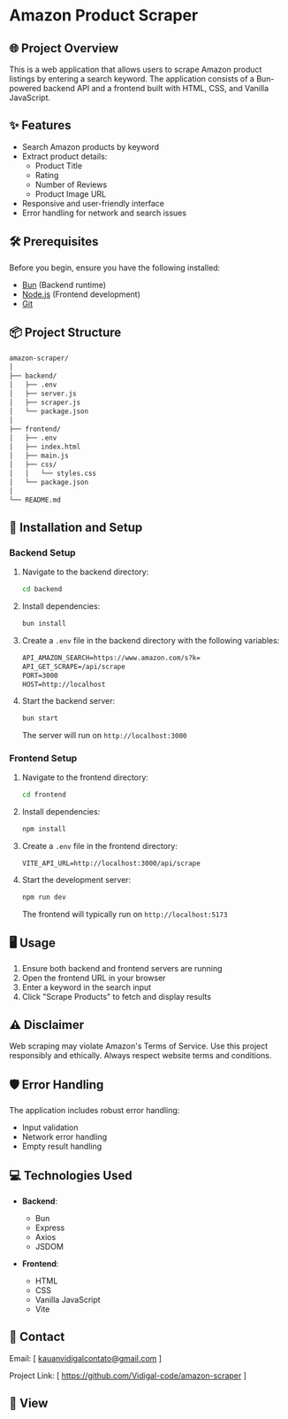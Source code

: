 # Amazon Product Scraper

## 🌐 Project Overview

This is a web application that allows users to scrape Amazon product listings by entering a search keyword. The application consists of a Bun-powered backend API and a frontend built with HTML, CSS, and Vanilla JavaScript.

## ✨ Features

- Search Amazon products by keyword
- Extract product details:
   - Product Title
   - Rating
   - Number of Reviews
   - Product Image URL
- Responsive and user-friendly interface
- Error handling for network and search issues

## 🛠 Prerequisites

Before you begin, ensure you have the following installed:
- [Bun](https://bun.sh/) (Backend runtime)
- [Node.js](https://nodejs.org/) (Frontend development)
- [Git](https://git-scm.com/)

## 📦 Project Structure

```
amazon-scraper/
│
├── backend/
│   ├── .env
│   ├── server.js
│   ├── scraper.js
│   └── package.json
│
├── frontend/
│   ├── .env
│   ├── index.html
│   ├── main.js
│   ├── css/
│   │   └── styles.css
│   └── package.json
│
└── README.md
```

## 🚀 Installation and Setup

### Backend Setup

1. Navigate to the backend directory:
   ```bash
   cd backend
   ```

2. Install dependencies:
   ```bash
   bun install
   ```

3. Create a `.env` file in the backend directory with the following variables:
   ```
   API_AMAZON_SEARCH=https://www.amazon.com/s?k=
   API_GET_SCRAPE=/api/scrape
   PORT=3000
   HOST=http://localhost
   ```

4. Start the backend server:
   ```bash
   bun start
   ```
   The server will run on `http://localhost:3000`

### Frontend Setup

1. Navigate to the frontend directory:
   ```bash
   cd frontend
   ```

2. Install dependencies:
   ```bash
   npm install
   ```

3. Create a `.env` file in the frontend directory:
   ```
   VITE_API_URL=http://localhost:3000/api/scrape
   ```

4. Start the development server:
   ```bash
   npm run dev
   ```
   The frontend will typically run on `http://localhost:5173`

## 🖥 Usage

1. Ensure both backend and frontend servers are running
2. Open the frontend URL in your browser
3. Enter a keyword in the search input
4. Click "Scrape Products" to fetch and display results

## ⚠️ Disclaimer

Web scraping may violate Amazon's Terms of Service. Use this project responsibly and ethically. Always respect website terms and conditions.

## 🛡 Error Handling

The application includes robust error handling:
- Input validation
- Network error handling
- Empty result handling

## 💻 Technologies Used

- **Backend**:
   - Bun
   - Express
   - Axios
   - JSDOM

- **Frontend**:
   - HTML
   - CSS
   - Vanilla JavaScript
   - Vite

## 📧 Contact

Email: [ kauanvidigalcontato@gmail.com ]

Project Link: [ https://github.com/Vidigal-code/amazon-scraper ]


## 👀 View

 <div style="display: flex; justify-content: center; align-items: center; height: 100vh;">
    <img src="https://github.com/Vidigal-code/amazon-scraper/blob/main/example/view-pet.png?raw=true" alt="Imagem Exemplo">
  </div>

